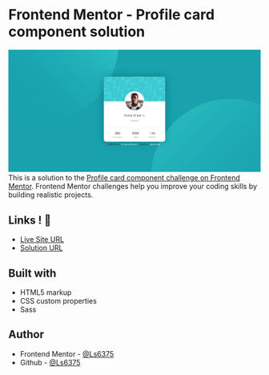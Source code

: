 
# Frontend Mentor - Profile card component solution
![](./design/screenshot.jpeg)
This is a solution to the [Profile card component challenge on Frontend Mentor](https://www.frontendmentor.io/challenges/profile-card-component-cfArpWshJ). Frontend Mentor challenges help you improve your coding skills by building realistic projects. 


## Links ! 👋

- [Live Site URL](https://ls6375.github.io/Frontend-Projects_Frontend-Mentor/5.%20profile-card-component-main)
- [Solution URL](https://www.frontendmentor.io/solutions/5.%20profile-card-component-main)


## Built with

- HTML5 markup
- CSS custom properties
- Sass


## Author

- Frontend Mentor - [@Ls6375](https://www.frontendmentor.io/profile/Ls6375)
- Github - [@Ls6375](https://github.com/Ls6375)